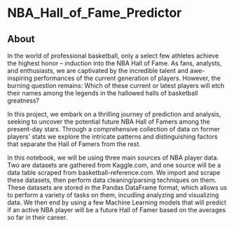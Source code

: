 # NBA_Hall_of_Fame_Predictor
## About
In the world of professional basketball, only a select few athletes achieve the highest honor – induction into the NBA Hall of Fame. As fans, analysts, and enthusiasts, we are captivated by the incredible talent and awe-inspiring performances of the current generation of players. However, the burning question remains: Which of these current or latest players will etch their names among the legends in the hallowed halls of basketball greatness?

In this project, we embark on a thrilling journey of prediction and analysis, seeking to uncover the potential future NBA Hall of Famers among the present-day stars. Through a comprehensive collection of data on former players' stats we explore the intricate patterns and distinguishing factors that separate the Hall of Famers from the rest.

In this notebook, we will be using three main sources of NBA player data. Two are datasets are gathered from Kaggle.com, and one source will be a data table scraped from basketball-reference.com. We import and scrape these datasets, then perform data cleaning/parsing techniques on them. These datasets are stored in the Pandas DataFrame format, which allows us to perform a variety of tasks on them, incudling analyzing and visualizing data. We then end by using a few Machine Learning models that will predict if an active NBA player will be a future Hall of Famer based on the averages so far in their career.
